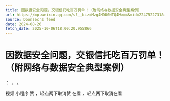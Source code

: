 ```yaml
---
title: 因数据安全问题，交银信托吃百万罚单！（附网络与数据安全典型案例）
url: https://mp.weixin.qq.com/s?__biz=Mzg4MDU0NTQ4Mw==&mid=2247522731&idx=2&sn=f504c965fcb2bdeff9363449afec5cf5
source: Doonsec's feed
date: 2024-08-26
fetch_date: 2025-10-06T18:00:20.955866
---
```


# 因数据安全问题，交银信托吃百万罚单！（附网络与数据安全典型案例）

：
，
。

视频
小程序
赞
，轻点两下取消赞
在看
，轻点两下取消在看